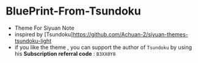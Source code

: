 # BluePrint-From-Tsundoku
- Theme For Siyuan Note
- inspired by [Tsundoku]https://github.com/Achuan-2/siyuan-themes-tsundoku-light
- if you like the theme , you can support the author of `Tsundoku` by using his **Subscription referral code** : `B3XX0Y8`
